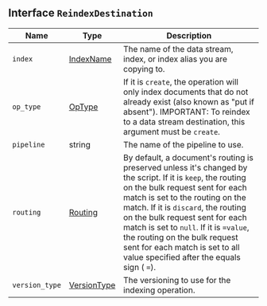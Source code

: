 ## Interface `ReindexDestination`

| Name | Type | Description |
| - | - | - |
| `index` | [IndexName](./IndexName.md) | The name of the data stream, index, or index alias you are copying to. |
| `op_type` | [OpType](./OpType.md) | If it is `create`, the operation will only index documents that do not already exist (also known as "put if absent"). IMPORTANT: To reindex to a data stream destination, this argument must be `create`. |
| `pipeline` | string | The name of the pipeline to use. |
| `routing` | [Routing](./Routing.md) | By default, a document's routing is preserved unless it's changed by the script. If it is `keep`, the routing on the bulk request sent for each match is set to the routing on the match. If it is `discard`, the routing on the bulk request sent for each match is set to `null`. If it is `=value`, the routing on the bulk request sent for each match is set to all value specified after the equals sign ( `=`). |
| `version_type` | [VersionType](./VersionType.md) | The versioning to use for the indexing operation. |
